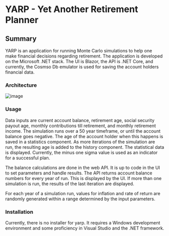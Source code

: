 # YARP - Yet Another Retirement Planner

## Summary
YARP is an application for running Monte Carlo simulations to help one make financial decisions regarding retirement. The application is developed on the Microsoft .NET stack. The UI is Blazor, the API is .NET Core, and currently, the Cosmso Db emulator is used for saving the account holders financial data.

### Architecture

![image](https://github.com/DougPomerenke/YARP-API/assets/141588660/e5e61eeb-8631-4a38-b199-4f91812f7c8d)

### Usage
Data inputs are current account balance, retirement age, social security payout age, monthly contributions till retirement, and monthly retirement income. The simulation runs over a 50 year timeframe, or until the account balance goes negative. The age of the account holder when this happens is saved in a statistics component. As more iterations of the simulation are run, the resulting age is added to the history component. The statistical data is displayed. Currently, the minus one sigma value is used as an indicator for a successful plan.

The balance calculations are done in the web API. It is up to code in the UI to set parameters and handle results. The API returns account balance numbers for every year of run. This is displayed by the UI. If more than one simulation is run, the results of the last iteration are displayed. 

For each year of a simulation run, values for inflation and rate of return are randomly generated within a range determined by the input parameters.

### Installation

Currently, there is no installer for yarp. It requires a Windows development environment and some proficiency in Visual Studio and the .NET framework.
